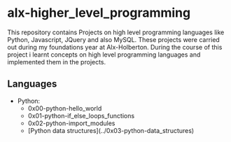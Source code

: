 <h1>alx-higher_level_programming</h1>
<p>This repository contains Projects on high level programming languages like Python, Javascript, JQuery and also MySQL. These projects were carried out during my foundations year at Alx-Holberton. During the course of this project i learnt concepts on high level programming languages and implemented them in the projects.</p>
<h2>Languages</h2>
<ul>
<li>Python:
<ul>
<li>0x00-python-hello_world</li>
<li>0x01-python-if_else_loops_functions</li>
<li>0x02-python-import_modules</li>
<li>[Python data structures](../0x03-python-data_structures)
</ul>
</li>
</ul>
